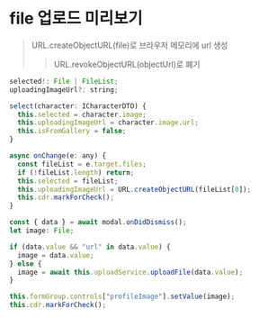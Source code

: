 # file 업로드 미리보기

> URL.createObjectURL(file)로 브라우저 메모리에 url 생성
>
> > URL.revokeObjectURL(objectUrl)로 폐기

```js
selected!: File | FileList;
uploadingImageUrl?: string;

select(character: ICharacterDTO) {
  this.selected = character.image;
  this.uploadingImageUrl = character.image.url;
  this.isFromGallery = false;
}

async onChange(e: any) {
  const fileList = e.target.files;
  if (!fileList.length) return;
  this.selected = fileList;
  this.uploadingImageUrl = URL.createObjectURL(fileList[0]);
  this.cdr.markForCheck();
}
```

```js
const { data } = await modal.onDidDismiss();
let image: File;

if (data.value && "url" in data.value) {
  image = data.value;
} else {
  image = await this.uploadService.uploadFile(data.value);
}

this.formGroup.controls["profileImage"].setValue(image);
this.cdr.markForCheck();
```
